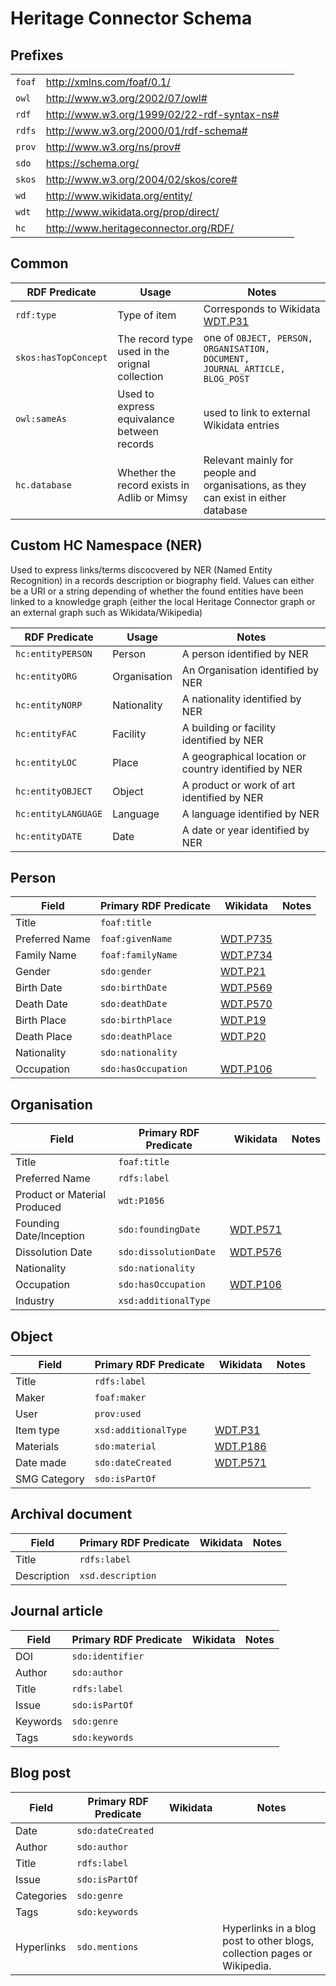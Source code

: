 # Heritage Connector Schema

## Prefixes

| | | |
|-|-|-|
| `foaf` | http://xmlns.com/foaf/0.1/ |
| `owl` | http://www.w3.org/2002/07/owl# |
| `rdf` | http://www.w3.org/1999/02/22-rdf-syntax-ns# |
| `rdfs` | http://www.w3.org/2000/01/rdf-schema# |
| `prov` | http://www.w3.org/ns/prov# |
| `sdo` | https://schema.org/ |
| `skos` | http://www.w3.org/2004/02/skos/core# |
| `wd` | http://www.wikidata.org/entity/ |
| `wdt` | http://www.wikidata.org/prop/direct/ |
| `hc` | http://www.heritageconnector.org/RDF/ |
## Common

 RDF Predicate | Usage       | Notes |
| ----------- | ----------- | ----------- |
| `rdf:type` | Type of item | Corresponds to Wikidata [WDT.P31](https://www.wikidata.org/wiki/Property:P31) | 
| `skos:hasTopConcept` | The record type used in the orignal collection | one of `OBJECT, PERSON, ORGANISATION, DOCUMENT, JOURNAL_ARTICLE, BLOG_POST` |
| `owl:sameAs` | Used to express equivalance between records | used to link to external Wikidata entries | 
| `hc.database` | Whether the record exists in Adlib or Mimsy | Relevant mainly for people and organisations, as they can exist in either database | 

## Custom HC Namespace (NER)

Used to express links/terms discocvered by NER (Named Entity Recognition) in a records description or biography field. Values can either be a URI or a string depending of whether the found entities have been linked to a knowledge graph (either the local Heritage Connector graph or an external graph such as Wikidata/Wikipedia)

| RDF Predicate | Usage       | Notes |
| ----------- | ----------- | ----------- |
| `hc:entityPERSON` | Person | A person identified by NER | 
| `hc:entityORG` | Organisation | An Organisation identified by NER | 
| `hc:entityNORP` | Nationality | A nationality identified by NER | 
| `hc:entityFAC` | Facility | A building or facility identified by NER | 
| `hc:entityLOC` | Place | A geographical location or country identified by NER | 
| `hc:entityOBJECT` | Object | A product or work of art identified by NER | 
| `hc:entityLANGUAGE` | Language | A language identified by NER | 
| `hc:entityDATE` | Date | A date or year identified by NER | 


## Person

| Field       | Primary RDF Predicate     | Wikidata    | Notes |
| ----------- | ----------- | ----------- | ----------- | 
| Title | `foaf:title` | | |
| Preferred Name | `foaf:givenName` | [WDT.P735](https://www.wikidata.org/wiki/Property:P735) | |
| Family Name | `foaf:familyName` | [WDT.P734](https://www.wikidata.org/wiki/Property:P734) | |
| Gender | `sdo:gender` | [WDT.P21](https://www.wikidata.org/wiki/Property:P21) |
| Birth Date | `sdo:birthDate` | [WDT.P569](https://www.wikidata.org/wiki/Property:P569) | |
| Death Date | `sdo:deathDate` | [WDT.P570](https://www.wikidata.org/wiki/Property:P570) | |
| Birth Place | `sdo:birthPlace` | [WDT.P19](https://www.wikidata.org/wiki/Property:P19) | |
| Death Place | `sdo:deathPlace` | [WDT.P20](https://www.wikidata.org/wiki/Property:P20) | |
| Nationality | `sdo:nationality` | | |
| Occupation | `sdo:hasOccupation` | [WDT.P106](https://www.wikidata.org/wiki/Property:P106) | |

## Organisation

| Field       | Primary RDF Predicate     | Wikidata    | Notes |
| ----------- | ----------- | ----------- | ----------- | 
| Title | `foaf:title` | | |
| Preferred Name | `rdfs:label` | | |
| Product or Material Produced | `wdt:P1056` | | |
| Founding Date/Inception | `sdo:foundingDate` | [WDT.P571](https://www.wikidata.org/wiki/Property:P571) | |
| Dissolution Date | `sdo:dissolutionDate` | [WDT.P576](https://www.wikidata.org/wiki/Property:P576) | | 
| Nationality | `sdo:nationality` | | | 
| Occupation | `sdo:hasOccupation` | [WDT.P106](https://www.wikidata.org/wiki/Property:P106) | |
| Industry | `xsd:additionalType` | | |

## Object

| Field       | Primary RDF Predicate | Wikidata    | Notes |
| ----------- | ----------- | ----------- | ----------- | 
| Title | `rdfs:label` | | |
| Maker | `foaf:maker` | | |
| User | `prov:used` | | |
| Item type | `xsd:additionalType` | [WDT.P31](https://www.wikidata.org/wiki/Property:P31) | |
| Materials | `sdo:material` | [WDT.P186](https://www.wikidata.org/wiki/Property:P186) | |
| Date made| `sdo:dateCreated` | [WDT.P571](https://www.wikidata.org/wiki/Property:P571) | |
| SMG Category | `sdo:isPartOf` | | |

## Archival document

| Field       | Primary RDF Predicate | Wikidata    | Notes |
| ----------- | ----------- | ----------- | ----------- | 
| Title | `rdfs:label` | | |
| Description | `xsd.description` | | |

## Journal article

| Field       | Primary RDF Predicate | Wikidata    | Notes |
| ----------- | ----------- | ----------- | ----------- | 
| DOI | `sdo:identifier` | | |
| Author | `sdo:author` | | |
| Title | `rdfs:label` | | |
| Issue | `sdo:isPartOf` | | |
| Keywords | `sdo:genre` | | |
| Tags | `sdo:keywords` | | |

## Blog post

| Field       | Primary RDF Predicate | Wikidata    | Notes |
| ----------- | ----------- | ----------- | ----------- | 
| Date | `sdo:dateCreated` | | |
| Author | `sdo:author` | | |
| Title | `rdfs:label` | | |
| Issue | `sdo:isPartOf` | | |
| Categories | `sdo:genre` | | |
| Tags | `sdo:keywords` | | |
| Hyperlinks | `sdo.mentions` | | Hyperlinks in a blog post to other blogs, collection pages or Wikipedia. |






